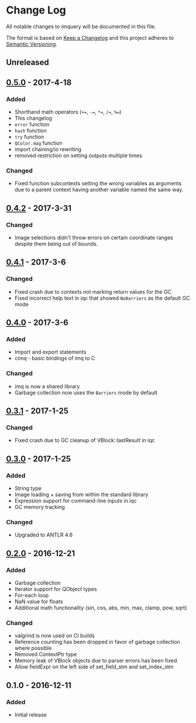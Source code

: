 # Change Log

All notable changes to imquery will be documented in this file.

The format is based on [Keep a Changelog](http://keepachangelog.com/)
and this project adheres to [Semantic Versioning](http://semver.org/).

## Unreleased

## [0.5.0] - 2017-4-18
### Added
- Shorthand math operators (`+=`, `-=`, `*=`, `/=`, `%=`)
- This changelog
- `error` function
- `hash` function
- `try` function
- `QColor.mag` function
- import chaining/io rewriting
- removed restriction on setting outputs multiple times

### Changed
- Fixed function subcontexts setting the wrong variables as arguments due to a parent context having another variable named the same way.

## [0.4.2] - 2017-3-31
### Changed
- Image selections didn't throw errors on certain coordinate ranges despite them being out of bounds.

## [0.4.1] - 2017-3-6
### Changed
- Fixed crash due to contexts not marking return values for the GC
- Fixed incorrect help text in iqc that showed `NoBarriers` as the default GC mode

## [0.4.0] - 2017-3-6
### Added
- Import and export statements
- cimq - basic bindings of imq to C

### Changed
- imq is now a shared library
- Garbage collection now uses the `Barriers` mode by default

## [0.3.1] - 2017-1-25
### Changed
- Fixed crash due to GC cleanup of VBlock::lastResult in iqc

## [0.3.0] - 2017-1-25
### Added
- String type
- Image loading + saving from within the standard library
- Expression support for command-line inputs in iqc
- GC memory tracking

### Changed
- Upgraded to ANTLR 4.6

## [0.2.0] - 2016-12-21
### Added
- Garbage collection
- Iterator support for QObject types
- For-each loop
- NaN value for floats
- Additional math functionality (sin, cos, abs, min, max, clamp, pow, sqrt)

### Changed
- valgrind is now used on CI builds
- Reference counting has been dropped in favor of garbage collection where possible
- Removed ContextPtr type
- Memory leak of VBlock objects due to parser errors has been fixed
- Allow fieldExpr on the left side of set_field_stm and set_index_stm

## 0.1.0 - 2016-12-11
### Added
- Initial release

[Unreleased]: https://github.com/redxdev/imquery/compare/v0.5.0...HEAD
[0.5.0]: https://github.com/redxdev/imquery/compare/v0.4.2...v0.5.0
[0.4.2]: https://github.com/redxdev/imquery/compare/v0.4.1...v0.4.2
[0.4.1]: https://github.com/redxdev/imquery/compare/v0.4...v0.4.1
[0.4.0]: https://github.com/redxdev/imquery/compare/v0.3.1...v0.4
[0.3.1]: https://github.com/redxdev/imquery/compare/v0.3...v0.3.1
[0.3.0]: https://github.com/redxdev/imquery/compare/v0.2...v0.3
[0.2.0]: https://github.com/redxdev/imquery/compare/v0.1...v0.2